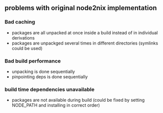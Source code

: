 ## problems with original node2nix implementation

### Bad caching
- packages are all unpacked at once inside a build instead of in individual derivations
- packages are unpackged several times in different directories (symlinks could be used)

### Bad build performance
 - unpacking is done sequentially
 - pinpointing deps is done sequentially

### build time dependencies unavailable
 - packages are not available during build (could be fixed by setting NODE_PATH and installing in correct order)
